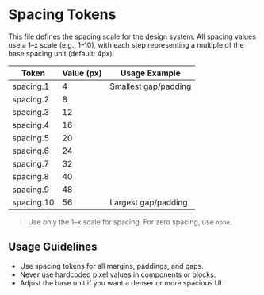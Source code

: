 # Spacing Tokens

This file defines the spacing scale for the design system. All spacing values use a 1–x scale (e.g., 1–10), with each step representing a multiple of the base spacing unit (default: 4px).

| Token           | Value (px) | Usage Example           |
|-----------------|------------|-------------------------|
| spacing.1       | 4          | Smallest gap/padding    |
| spacing.2       | 8          |                         |
| spacing.3       | 12         |                         |
| spacing.4       | 16         |                         |
| spacing.5       | 20         |                         |
| spacing.6       | 24         |                         |
| spacing.7       | 32         |                         |
| spacing.8       | 40         |                         |
| spacing.9       | 48         |                         |
| spacing.10      | 56         | Largest gap/padding     |

> Use only the 1–x scale for spacing. For zero spacing, use `none`.

## Usage Guidelines
- Use spacing tokens for all margins, paddings, and gaps.
- Never use hardcoded pixel values in components or blocks.
- Adjust the base unit if you want a denser or more spacious UI.
